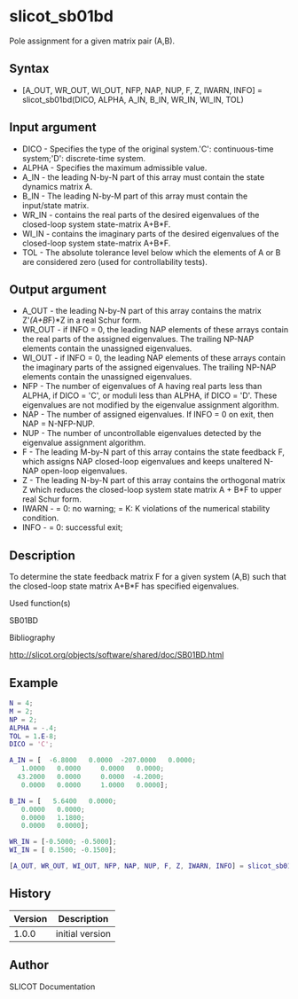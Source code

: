 # slicot_sb01bd

Pole assignment for a given matrix pair (A,B).

## Syntax

- [A_OUT, WR_OUT, WI_OUT, NFP, NAP, NUP, F, Z, IWARN, INFO] = slicot_sb01bd(DICO, ALPHA, A_IN, B_IN, WR_IN, WI_IN, TOL)

## Input argument

- DICO - Specifies the type of the original system.'C': continuous-time system;'D': discrete-time system.
- ALPHA - Specifies the maximum admissible value.
- A_IN - the leading N-by-N part of this array must contain the state dynamics matrix A.
- B_IN - The leading N-by-M part of this array must contain the input/state matrix.
- WR_IN - contains the real parts of the desired eigenvalues of the closed-loop system state-matrix A+B\*F.
- WI_IN - contains the imaginary parts of the desired eigenvalues of the closed-loop system state-matrix A+B\*F.
- TOL - The absolute tolerance level below which the elements of A or B are considered zero (used for controllability tests).

## Output argument

- A_OUT - the leading N-by-N part of this array contains the matrix Z'*(A+B*F)\*Z in a real Schur form.
- WR_OUT - if INFO = 0, the leading NAP elements of these arrays contain the real parts of the assigned eigenvalues. The trailing NP-NAP elements contain the unassigned eigenvalues.
- WI_OUT - if INFO = 0, the leading NAP elements of these arrays contain the imaginary parts of the assigned eigenvalues. The trailing NP-NAP elements contain the unassigned eigenvalues.
- NFP - The number of eigenvalues of A having real parts less than ALPHA, if DICO = 'C', or moduli less than ALPHA, if DICO = 'D'. These eigenvalues are not modified by the eigenvalue assignment algorithm.
- NAP - The number of assigned eigenvalues. If INFO = 0 on exit, then NAP = N-NFP-NUP.
- NUP - The number of uncontrollable eigenvalues detected by the eigenvalue assignment algorithm.
- F - The leading M-by-N part of this array contains the state feedback F, which assigns NAP closed-loop eigenvalues and keeps unaltered N-NAP open-loop eigenvalues.
- Z - The leading N-by-N part of this array contains the orthogonal matrix Z which reduces the closed-loop system state matrix A + B\*F to upper real Schur form.
- IWARN - = 0: no warning; = K: K violations of the numerical stability condition.
- INFO - = 0: successful exit;

## Description

  <p>To determine the state feedback matrix F for a given system (A,B) such that the closed-loop state matrix A+B*F has specified eigenvalues.</p>

Used function(s)

SB01BD

Bibliography

http://slicot.org/objects/software/shared/doc/SB01BD.html

## Example

```matlab
N = 4;
M = 2;
NP = 2;
ALPHA = -.4;
TOL = 1.E-8;
DICO = 'C';

A_IN = [  -6.8000   0.0000  -207.0000   0.0000;
   1.0000   0.0000     0.0000   0.0000;
  43.2000   0.0000     0.0000  -4.2000;
   0.0000   0.0000     1.0000   0.0000];

B_IN = [   5.6400   0.0000;
   0.0000   0.0000;
   0.0000   1.1800;
   0.0000   0.0000];

WR_IN = [-0.5000; -0.5000];
WI_IN = [ 0.1500; -0.1500];

[A_OUT, WR_OUT, WI_OUT, NFP, NAP, NUP, F, Z, IWARN, INFO] = slicot_sb01bd(DICO, ALPHA, A_IN, B_IN, WR_IN, WI_IN, TOL)
```

## History

| Version | Description     |
| ------- | --------------- |
| 1.0.0   | initial version |

## Author

SLICOT Documentation
